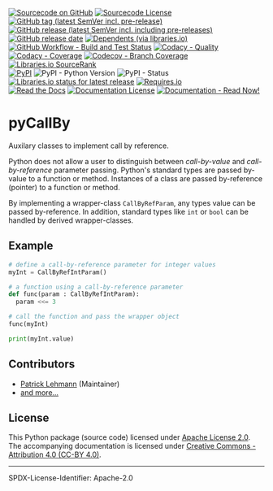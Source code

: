 [![Sourcecode on GitHub](https://img.shields.io/badge/Paebbels-pyCallBy-323131.svg?logo=github&longCache=true)](https://github.com/Paebbels/pyCallBy)
[![Sourcecode License](https://img.shields.io/pypi/l/pyCallBy?logo=GitHub&label=code%20license)](LICENSE.md)
[![GitHub tag (latest SemVer incl. pre-release)](https://img.shields.io/github/v/tag/Paebbels/pyCallBy?logo=GitHub&include_prereleases)](https://github.com/Paebbels/pyCallBy/tags)
[![GitHub release (latest SemVer incl. including pre-releases)](https://img.shields.io/github/v/release/Paebbels/pyCallBy?logo=GitHub&include_prereleases)](https://github.com/Paebbels/pyCallBy/releases/latest)
[![GitHub release date](https://img.shields.io/github/release-date/Paebbels/pyCallBy?logo=GitHub)](https://github.com/Paebbels/pyCallBy/releases)
[![Dependents (via libraries.io)](https://img.shields.io/librariesio/dependents/pypi/pyCallBy?logo=librariesdotio)](https://github.com/Paebbels/pyCallBy/network/dependents)  
[![GitHub Workflow - Build and Test Status](https://img.shields.io/github/workflow/status/Paebbels/pyCallBy/Unit%20Testing,%20Coverage%20Collection,%20Package,%20Release,%20Documentation%20and%20Publish?label=Pipeline&logo=GitHub%20Actions&logoColor=FFFFFF)](https://github.com/Paebbels/pyCallBy/actions/workflows/Pipeline.yml)
[![Codacy - Quality](https://img.shields.io/codacy/grade/a738753f1b94494b9fa133584e70889c?logo=Codacy)](https://www.codacy.com/manual/Paebbels/pyCallBy)
[![Codacy - Coverage](https://img.shields.io/codacy/coverage/a738753f1b94494b9fa133584e70889c?logo=Codacy)](https://www.codacy.com/manual/Paebbels/pyCallBy)
[![Codecov - Branch Coverage](https://img.shields.io/codecov/c/github/Paebbels/pyCallBy?logo=Codecov)](https://codecov.io/gh/Paebbels/pyCallBy)
[![Libraries.io SourceRank](https://img.shields.io/librariesio/sourcerank/pypi/pyCallBy?logo=librariesdotio)](https://libraries.io/github/Paebbels/pyCallBy/sourcerank)  
[![PyPI](https://img.shields.io/pypi/v/pyCallBy?logo=PyPI&logoColor=FBE072)](https://pypi.org/project/pyCallBy/)
![PyPI - Python Version](https://img.shields.io/pypi/pyversions/pyCallBy?logo=PyPI&logoColor=FBE072)
![PyPI - Status](https://img.shields.io/pypi/status/pyCallBy?logo=PyPI&logoColor=FBE072)
[![Libraries.io status for latest release](https://img.shields.io/librariesio/release/pypi/pyCallBy?logo=librariesdotio)](https://libraries.io/github/Paebbels/pyCallBy)
[![Requires.io](https://img.shields.io/requires/github/Paebbels/pyCallBy)](https://requires.io/github/Paebbels/pyCallBy/requirements/?branch=main)  
[![Read the Docs](https://img.shields.io/readthedocs/pycallby?label=ReadTheDocs&logo=readthedocs)](https://pyCallBy.readthedocs.io/)
[![Documentation License](https://img.shields.io/badge/doc%20license-CC--BY%204.0-green?logo=readthedocs)](LICENSE.md)
[![Documentation - Read Now!](https://img.shields.io/badge/doc-read%20now%20%E2%9E%94-blueviolet?logo=readthedocs)](https://pyCallBy.readthedocs.io/)


# pyCallBy

Auxilary classes to implement call by reference.

Python does not allow a user to distinguish between *call-by-value* and *call-by-reference*
parameter passing. Python's standard types are passed by-value to a function or
method. Instances of a class are passed by-reference (pointer) to a function or
method.

By implementing a wrapper-class `CallByRefParam`, any types value can be
passed by-reference. In addition, standard types like `int` or `bool`
can be handled by derived wrapper-classes.


## Example

```Python
# define a call-by-reference parameter for integer values
myInt = CallByRefIntParam()

# a function using a call-by-reference parameter
def func(param : CallByRefIntParam):
  param <<= 3

# call the function and pass the wrapper object
func(myInt)

print(myInt.value)
```


## Contributors

* [Patrick Lehmann](https://github.com/Paebbels) (Maintainer)
* [and more...](https://github.com/paebbels/pyCallBy/graphs/contributors)


## License

This Python package (source code) licensed under [Apache License 2.0](LICENSE.md).  
The accompanying documentation is licensed under [Creative Commons - Attribution 4.0 (CC-BY 4.0)](doc/Doc-License.rst).


-------------------------

SPDX-License-Identifier: Apache-2.0

